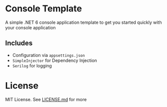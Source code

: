 # Console Template

A simple .NET 6 console application template to get you started quickly with your console application

## Includes
* Configuration via `appsettings.json`
* `SimpleInjector` for Dependency Injection
* `Serilog` for logging

# License

MIT License. See [LICENSE.md](LICENSE.md) for more
